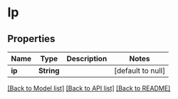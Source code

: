 # Ip
## Properties

| Name | Type | Description | Notes |
|------------ | ------------- | ------------- | -------------|
| **ip** | **String** |  | [default to null] |

[[Back to Model list]](../README.md#documentation-for-models) [[Back to API list]](../README.md#documentation-for-api-endpoints) [[Back to README]](../README.md)

